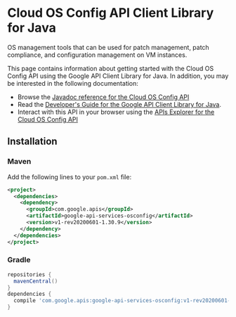 # Cloud OS Config API Client Library for Java

OS management tools that can be used for patch management, patch compliance, and configuration management on VM instances.

This page contains information about getting started with the Cloud OS Config API
using the Google API Client Library for Java. In addition, you may be interested
in the following documentation:

* Browse the [Javadoc reference for the Cloud OS Config API][javadoc]
* Read the [Developer's Guide for the Google API Client Library for Java][google-api-client].
* Interact with this API in your browser using the [APIs Explorer for the Cloud OS Config API][api-explorer]

## Installation

### Maven

Add the following lines to your `pom.xml` file:

```xml
<project>
  <dependencies>
    <dependency>
      <groupId>com.google.apis</groupId>
      <artifactId>google-api-services-osconfig</artifactId>
      <version>v1-rev20200601-1.30.9</version>
    </dependency>
  </dependencies>
</project>
```

### Gradle

```gradle
repositories {
  mavenCentral()
}
dependencies {
  compile 'com.google.apis:google-api-services-osconfig:v1-rev20200601-1.30.9'
}
```

[javadoc]: https://googleapis.dev/java/google-api-services-osconfig/latest/index.html
[google-api-client]: https://github.com/googleapis/google-api-java-client/
[api-explorer]: https://developers.google.com/apis-explorer/#p/osconfig/v1/
